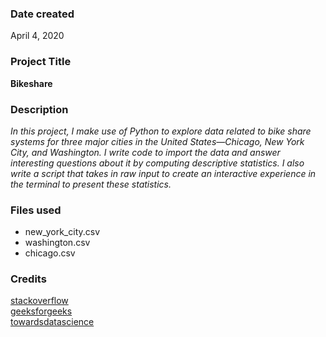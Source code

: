 ### Date created
April 4, 2020

### Project Title
**Bikeshare**

### Description
*In this project, I make use of Python to explore data related to bike share systems for three major cities in the United States—Chicago, New York City, and Washington. I write code to import the data and answer interesting questions about it by computing descriptive statistics. I also write a script that takes in raw input to create an interactive experience in the terminal to present these statistics.*

### Files used
* new_york_city.csv  
* washington.csv  
* chicago.csv

### Credits
[stackoverflow](https://stackoverflow.com/)  
[geeksforgeeks](https://www.geeksforgeeks.org/)  
[towardsdatascience](https://towardsdatascience.com/)
